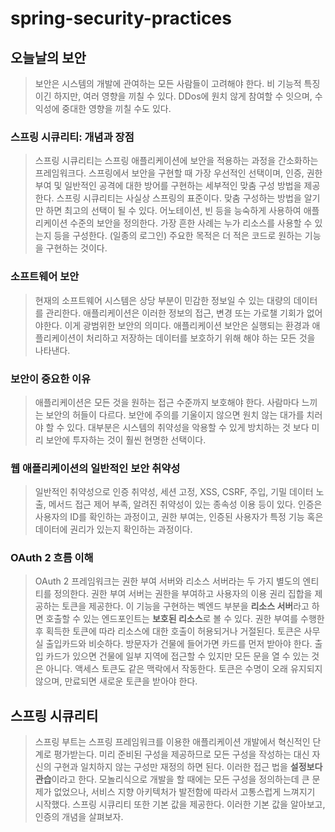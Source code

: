 # spring-security-practices

## 오늘날의 보안

> 보안은 시스템의 개발에 관여하는 모든 사람들이 고려해야 한다. 비 기능적 특징이긴 하지만, 여러 영향을 끼칠 수 있다. DDos에 원치 않게 참여할 수 잇으며, 수익성에 중대한 영향을 끼칠 수도 있다.

### 스프링 시큐리티: 개념과 장점

> 스프링 시큐리티는 스프링 애플리케이션에 보안을 적용하는 과정을 간소화하는 프레임워크다. 스프링에서 보안을 구현할 때 가장 우선적인 선택이며, 인증, 권한 부여 및 일반적인 공격에 대한 방어를 구현하는 세부적인 맞춤 구성 방법을 제공한다.
> 스프링 시큐리티는 사실상 스프링의 표준이다. 맞춤 구성하는 방법을 알기만 하면 최고의 선택이 될 수 있다. 어노테이션, 빈 등을 능숙하게 사용하여 애플리케이션 수준의 보안을 정의한다. 가장 흔한 사례는 누가 리소스를 사용할 수 있는지 등을 구성한다. (일종의 로그인)
> 주요한 목적은 더 적은 코드로 원하는 기능을 구현하는 것이다. 

### 소프트웨어 보안

> 현재의 소프트웨어 시스템은 상당 부분이 민감한 정보일 수 있는 대량의 데이터를 관리한다. 애플리케이션은 이러한 정보의 접근, 변경 또는 가로챌 기회가 없어야한다. 이게 광범위한 보안의 의미다.
> 애플리케이션 보안은 실행되는 환경과 애플리케이션이 처리하고 저장하는 데이터를 보호하기 위해 해야 하는 모든 것을 나타낸다.

### 보안이 중요한 이유

> 애플리케이션은 모든 것을 원하는 접근 수준까지 보호해야 한다. 사람마다 느끼는 보안의 허들이 다르다. 보안에 주의를 기울이지 않으면 원치 않는 대가를 치러야 할 수 있다. 대부분은 시스템의 취약성을 악용할 수 있게 방치하는 것 보다 미리 보안에 투자하는 것이 훨씬 현명한 선택이다.

### 웹 애플리케이션의 일반적인 보안 취약성

> 일반적인 취약성으로 인증 취약성, 세션 고정, XSS, CSRF, 주입, 기밀 데이터 노출, 메서드 접근 제어 부족, 알려진 취약성이 있는 종속성 이용 등이 있다. 인증은 사용자의 ID를 확인하는 과정이고, 권한 부여는, 인증된 사용자가 특정 기능 혹은 데이터에 권리가 있는지 
> 확인하는 과정이다.

### OAuth 2 흐름 이해

> OAuth 2 프레임워크는 권한 부여 서버와 리소스 서버라는 두 가지 별도의 엔티티를 정의한다. 권한 부여 서버는 권한을 부여하고 사용자의 이용 권리 집합을 제공하는 토큰을 제공한다. 이 기능을 구현하는 벡엔드 부분을 **리소스 서버**라고 하면 호출할 수 있는 엔드포인트는 
> **보호된 리소스**로 볼 수 있다. 권한 부여를 수행한 후 획득한 토큰에 따라 리소스에 대한 호출이 허용되거나 거절된다. 토큰은 사무실 출입카드와 비슷하다. 방문자가 건물에 들어가면 카드를 먼저 받아야 한다. 출입 카드가 있으면 건물에 일부 지역에 접근할 수 있지만 모든 
> 문을 열 수 있는 것은 아니다. 액세스 토큰도 같은 맥락에서 작동한다. 토큰은 수명이 오래 유지되지 않으며, 만료되면 새로운 토큰을 받아야 한다.

## 스프링 시큐리티

> 스프링 부트는 스프링 프레임워크를 이용한 애플리케이션 개발에서 혁신적인 단계로 평가받는다. 미리 준비된 구성을 제공하므로 모든 구성을 작성하는 대신 자신의 구현과 일치하지 않는 구성만 재정의 하면 된다. 
> 이러한 접근 법을 **설정보다 관습**이라고 한다. 모놀리식으로 개발을 할 때에는 모든 구성을 정의하는데 큰 문제가 없었으나, 서비스 지향 아키텍처가 발전함에 따라서 고통스럽게 느껴지기 시작했다. 스프링 시큐리티 또한 기본 값을 제공한다.
> 이러한 기본 값을 알아보고, 인증의 개념을 살펴보자.

### 